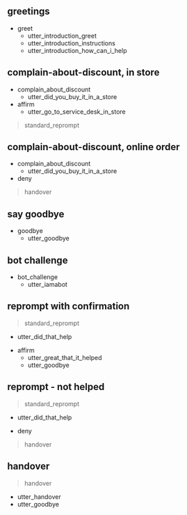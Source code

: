 ## greetings
* greet
  - utter_introduction_greet
  - utter_introduction_instructions
  - utter_introduction_how_can_i_help

## complain-about-discount, in store
* complain_about_discount
  - utter_did_you_buy_it_in_a_store
* affirm
  - utter_go_to_service_desk_in_store
> standard_reprompt

## complain-about-discount, online order
* complain_about_discount
  - utter_did_you_buy_it_in_a_store
* deny
> handover

## say goodbye
* goodbye
  - utter_goodbye

## bot challenge
* bot_challenge
  - utter_iamabot

## reprompt with confirmation
> standard_reprompt
  - utter_did_that_help
* affirm
  - utter_great_that_it_helped
  - utter_goodbye
  
## reprompt - not helped
> standard_reprompt
  - utter_did_that_help
* deny
> handover

## handover
> handover
  - utter_handover
  - utter_goodbye
